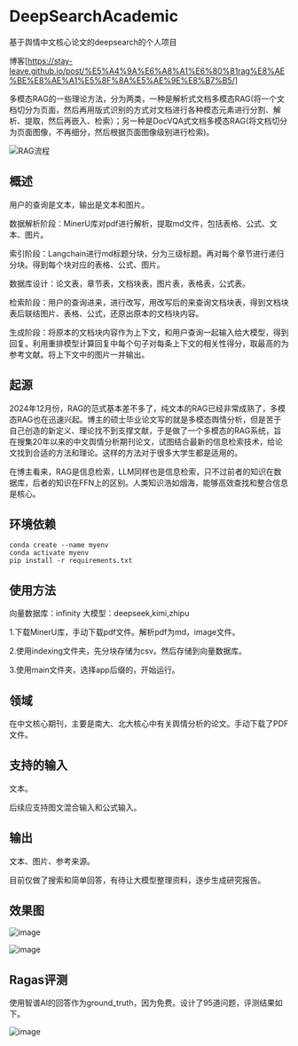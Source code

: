 # DeepSearchAcademic
基于舆情中文核心论文的deepsearch的个人项目

博客[https://stay-leave.github.io/post/%E5%A4%9A%E6%A8%A1%E6%80%81rag%E8%AE%BE%E8%AE%A1%E5%8F%8A%E5%AE%9E%E8%B7%B5/]

多模态RAG的一些理论方法，分为两类，一种是解析式文档多模态RAG(将一个文档切分为页面，然后再用版式识别的方式对文档进行各种模态元素进行分割、解析、提取，然后再嵌入、检索）；另一种是DocVQA式文档多模态RAG(将文档切分为页面图像，不再细分，然后根据页面图像级别进行检索)。

![RAG流程](https://github.com/user-attachments/assets/92c832c7-cff6-4a61-b485-5f63e952a1f0)

## 概述

用户的查询是文本，输出是文本和图片。

数据解析阶段：MinerU库对pdf进行解析，提取md文件，包括表格、公式、文本、图片。

索引阶段：Langchain进行md标题分块，分为三级标题。再对每个章节进行递归分块。得到每个块对应的表格、公式、图片。

数据库设计：论文表，章节表，文档块表，图片表，表格表，公式表。

检索阶段：用户的查询进来，进行改写，用改写后的来查询文档块表，得到文档块表后联结图片、表格、公式，还原出原本的文档块内容。

生成阶段：将原本的文档块内容作为上下文，和用户查询一起输入给大模型，得到回复。利用重排模型计算回复中每个句子对每条上下文的相关性得分，取最高的为参考文献。将上下文中的图片一并输出。

## 起源
2024年12月份，RAG的范式基本差不多了，纯文本的RAG已经非常成熟了，多模态RAG也在迅速兴起。博主的硕士毕业论文写的就是多模态舆情分析，但是苦于自己创造的新定义、理论找不到支撑文献，于是做了一个多模态的RAG系统，旨在搜集20年以来的中文舆情分析期刊论文，试图结合最新的信息检索技术，给论文找到合适的方法和理论。这样的方法对于很多大学生都是适用的。

在博主看来，RAG是信息检索，LLM同样也是信息检索，只不过前者的知识在数据库，后者的知识在FFN上的区别。人类知识浩如烟海，能够高效查找和整合信息是核心。

## 环境依赖

```
conda create --name myenv 
conda activate myenv
pip install -r requirements.txt
```

## 使用方法

向量数据库：infinity
大模型：deepseek,kimi,zhipu

1.下载MinerU库，手动下载pdf文件。解析pdf为md，image文件。

2.使用indexing文件夹，先分块存储为csv。然后存储到向量数据库。

3.使用main文件夹，选择app后缀的，开始运行。

## 领域
在中文核心期刊，主要是南大、北大核心中有关舆情分析的论文。手动下载了PDF文件。

## 支持的输入
文本。

后续应支持图文混合输入和公式输入。

## 输出
文本、图片、参考来源。

目前仅做了搜索和简单回答，有待让大模型整理资料，逐步生成研究报告。

## 效果图
![image](https://github.com/user-attachments/assets/fd5cdb58-264c-4cde-8369-8d145629c172)

![image](https://github.com/user-attachments/assets/35c4a181-6546-462d-b419-fc7de6ed7d5e)

## Ragas评测
使用智谱AI的回答作为ground_truth，因为免费。设计了95道问题，评测结果如下。

![image](https://github.com/user-attachments/assets/c83ae8a1-c469-472d-bec5-c3dd958891eb)

